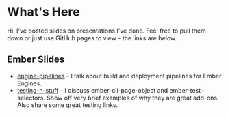 # What's Here

Hi.  I've posted slides on presentations I've done.  Feel free to pull them down or just use GitHub pages to view - the links are below.

## Ember Slides
* [engine-pipelines](https://ynotdraw.github.io/docs/index.html#/) - I talk about build and deployment pipelines for Ember Engines.
* [testing-n-stuff](https://ynotdraw.github.io/testing-n-stuff/index.html#/) - I discuss ember-cli-page-object and ember-test-selectors. Show off very brief examples of why they are great add-ons.  Also share some great testing links.